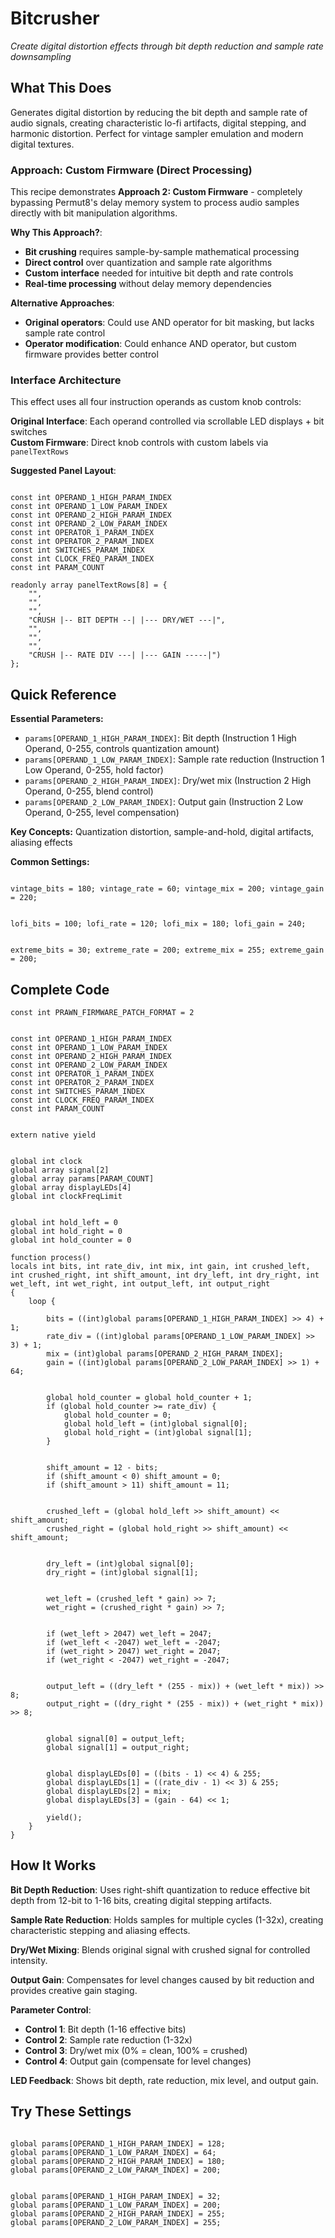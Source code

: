 # Bitcrusher

*Create digital distortion effects through bit depth reduction and sample rate downsampling*

## What This Does

Generates digital distortion by reducing the bit depth and sample rate of audio signals, creating characteristic lo-fi artifacts, digital stepping, and harmonic distortion. Perfect for vintage sampler emulation and modern digital textures.

### **Approach: Custom Firmware (Direct Processing)**

This recipe demonstrates **Approach 2: Custom Firmware** - completely bypassing Permut8's delay memory system to process audio samples directly with bit manipulation algorithms.

**Why This Approach?**:
- **Bit crushing** requires sample-by-sample mathematical processing
- **Direct control** over quantization and sample rate algorithms  
- **Custom interface** needed for intuitive bit depth and rate controls
- **Real-time processing** without delay memory dependencies

**Alternative Approaches**:
- **Original operators**: Could use AND operator for bit masking, but lacks sample rate control
- **Operator modification**: Could enhance AND operator, but custom firmware provides better control

### **Interface Architecture**

This effect uses all four instruction operands as custom knob controls:

**Original Interface**: Each operand controlled via scrollable LED displays + bit switches  
**Custom Firmware**: Direct knob controls with custom labels via `panelTextRows`

**Suggested Panel Layout**:
```impala

const int OPERAND_1_HIGH_PARAM_INDEX
const int OPERAND_1_LOW_PARAM_INDEX
const int OPERAND_2_HIGH_PARAM_INDEX
const int OPERAND_2_LOW_PARAM_INDEX
const int OPERATOR_1_PARAM_INDEX
const int OPERATOR_2_PARAM_INDEX
const int SWITCHES_PARAM_INDEX
const int CLOCK_FREQ_PARAM_INDEX
const int PARAM_COUNT

readonly array panelTextRows[8] = {
    "",
    "",
    "",
    "CRUSH |-- BIT DEPTH --| |--- DRY/WET ---|",
    "",
    "",
    "",
    "CRUSH |-- RATE DIV ---| |--- GAIN -----|")
};

```

## Quick Reference

**Essential Parameters:**
- `params[OPERAND_1_HIGH_PARAM_INDEX]`: Bit depth (Instruction 1 High Operand, 0-255, controls quantization amount)
- `params[OPERAND_1_LOW_PARAM_INDEX]`: Sample rate reduction (Instruction 1 Low Operand, 0-255, hold factor) 
- `params[OPERAND_2_HIGH_PARAM_INDEX]`: Dry/wet mix (Instruction 2 High Operand, 0-255, blend control)
- `params[OPERAND_2_LOW_PARAM_INDEX]`: Output gain (Instruction 2 Low Operand, 0-255, level compensation)

**Key Concepts:** Quantization distortion, sample-and-hold, digital artifacts, aliasing effects

**Common Settings:**
```impala

vintage_bits = 180; vintage_rate = 60; vintage_mix = 200; vintage_gain = 220;


lofi_bits = 100; lofi_rate = 120; lofi_mix = 180; lofi_gain = 240;


extreme_bits = 30; extreme_rate = 200; extreme_mix = 255; extreme_gain = 200;
```

## Complete Code

```impala
const int PRAWN_FIRMWARE_PATCH_FORMAT = 2


const int OPERAND_1_HIGH_PARAM_INDEX
const int OPERAND_1_LOW_PARAM_INDEX
const int OPERAND_2_HIGH_PARAM_INDEX
const int OPERAND_2_LOW_PARAM_INDEX
const int OPERATOR_1_PARAM_INDEX
const int OPERATOR_2_PARAM_INDEX
const int SWITCHES_PARAM_INDEX
const int CLOCK_FREQ_PARAM_INDEX
const int PARAM_COUNT


extern native yield


global int clock
global array signal[2]
global array params[PARAM_COUNT]
global array displayLEDs[4]
global int clockFreqLimit


global int hold_left = 0
global int hold_right = 0
global int hold_counter = 0

function process()
locals int bits, int rate_div, int mix, int gain, int crushed_left, int crushed_right, int shift_amount, int dry_left, int dry_right, int wet_left, int wet_right, int output_left, int output_right
{
    loop {

        bits = ((int)global params[OPERAND_1_HIGH_PARAM_INDEX] >> 4) + 1;
        rate_div = ((int)global params[OPERAND_1_LOW_PARAM_INDEX] >> 3) + 1;
        mix = (int)global params[OPERAND_2_HIGH_PARAM_INDEX];
        gain = ((int)global params[OPERAND_2_LOW_PARAM_INDEX] >> 1) + 64;
        

        global hold_counter = global hold_counter + 1;
        if (global hold_counter >= rate_div) {
            global hold_counter = 0;
            global hold_left = (int)global signal[0];
            global hold_right = (int)global signal[1];
        }
        

        shift_amount = 12 - bits;
        if (shift_amount < 0) shift_amount = 0;
        if (shift_amount > 11) shift_amount = 11;
        

        crushed_left = (global hold_left >> shift_amount) << shift_amount;
        crushed_right = (global hold_right >> shift_amount) << shift_amount;
        

        dry_left = (int)global signal[0];
        dry_right = (int)global signal[1];
        

        wet_left = (crushed_left * gain) >> 7;
        wet_right = (crushed_right * gain) >> 7;
        

        if (wet_left > 2047) wet_left = 2047;
        if (wet_left < -2047) wet_left = -2047;
        if (wet_right > 2047) wet_right = 2047;
        if (wet_right < -2047) wet_right = -2047;
        

        output_left = ((dry_left * (255 - mix)) + (wet_left * mix)) >> 8;
        output_right = ((dry_right * (255 - mix)) + (wet_right * mix)) >> 8;
        

        global signal[0] = output_left;
        global signal[1] = output_right;
        

        global displayLEDs[0] = ((bits - 1) << 4) & 255;
        global displayLEDs[1] = ((rate_div - 1) << 3) & 255;
        global displayLEDs[2] = mix;
        global displayLEDs[3] = (gain - 64) << 1;
        
        yield();
    }
}
```

## How It Works

**Bit Depth Reduction**: Uses right-shift quantization to reduce effective bit depth from 12-bit to 1-16 bits, creating digital stepping artifacts.

**Sample Rate Reduction**: Holds samples for multiple cycles (1-32x), creating characteristic stepping and aliasing effects.

**Dry/Wet Mixing**: Blends original signal with crushed signal for controlled intensity.

**Output Gain**: Compensates for level changes caused by bit reduction and provides creative gain staging.

**Parameter Control**:
- **Control 1**: Bit depth (1-16 effective bits) 
- **Control 2**: Sample rate reduction (1-32x)
- **Control 3**: Dry/wet mix (0% = clean, 100% = crushed)
- **Control 4**: Output gain (compensate for level changes)

**LED Feedback**: Shows bit depth, rate reduction, mix level, and output gain.

## Try These Settings

```impala

global params[OPERAND_1_HIGH_PARAM_INDEX] = 128;
global params[OPERAND_1_LOW_PARAM_INDEX] = 64;
global params[OPERAND_2_HIGH_PARAM_INDEX] = 180;
global params[OPERAND_2_LOW_PARAM_INDEX] = 200;


global params[OPERAND_1_HIGH_PARAM_INDEX] = 32;
global params[OPERAND_1_LOW_PARAM_INDEX] = 200;
global params[OPERAND_2_HIGH_PARAM_INDEX] = 255;
global params[OPERAND_2_LOW_PARAM_INDEX] = 255;
```
